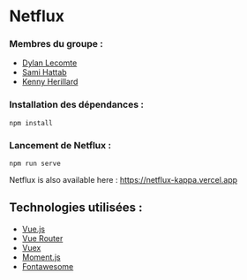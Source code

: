 # Netflux

### Membres du groupe :

- [Dylan Lecomte](https://github.com/Prototype91)
- [Sami Hattab](https://github.com/Raze91)
- [Kenny Herillard](https://github.com/Drallireeh)

### Installation des dépendances :

`npm install`

### Lancement de Netflux :

`npm run serve`

Netflux is also available here : https://netflux-kappa.vercel.app

## Technologies utilisées :

- [Vue.js](https://fr.vuejs.org/)
- [Vue Router](https://router.vuejs.org/)
- [Vuex](https://vuex.vuejs.org/)
- [Moment.js](https://momentjs.com/)
- [Fontawesome](https://fontawesome.com/)